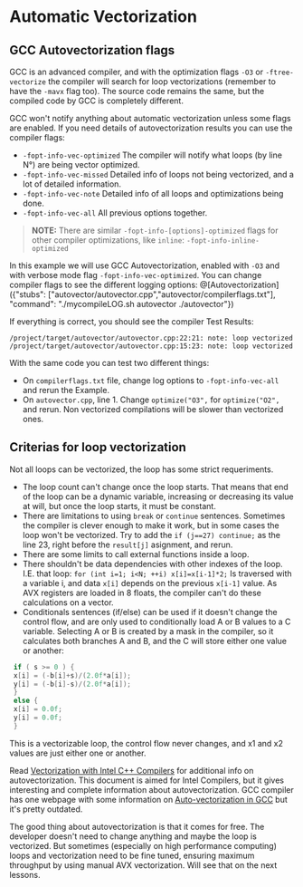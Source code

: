 # Automatic Vectorization

## GCC Autovectorization flags

GCC is an advanced compiler, and with the optimization flags `-O3` or `-ftree-vectorize` the compiler will search for loop vectorizations (remember to have the `-mavx` flag too). The source code remains the same, but the compiled code by GCC is completely different.

GCC won't notify anything about automatic vectorization unless some flags are enabled. If you need details of autovectorization results you can use the compiler flags:

- `-fopt-info-vec-optimized` The compiler will notify what loops (by line N°) are being vector optimized.
- `-fopt-info-vec-missed` Detailed info of loops not being vectorized, and a lot of detailed information.
- `-fopt-info-vec-note` Detailed info of all loops and optimizations being done.
- `-fopt-info-vec-all` All previous options together.

>**NOTE:** There are similar `-fopt-info-[options]-optimized` flags for other compiler optimizations, like `inline`: `-fopt-info-inline-optimized`

In this example we will use GCC Autovectorization, enabled with `-O3` and with verbose mode flag `-fopt-info-vec-optimized`. You can change compiler flags to see the different logging options:
@[Autovectorization]({"stubs": ["autovector/autovector.cpp","autovector/compilerflags.txt"], "command": "./mycompileLOG.sh autovector ./autovector"})

If everything is correct, you should see the compiler Test Results:
```
/project/target/autovector/autovector.cpp:22:21: note: loop vectorized
/project/target/autovector/autovector.cpp:15:23: note: loop vectorized
```
With the same code you can test two different things:

- On `compilerflags.txt` file, change log options to `-fopt-info-vec-all` and rerun the Example.
- On `autovector.cpp`, line 1. Change `optimize("O3",` for `optimize("O2",` and rerun.
Non vectorized compilations will be slower than vectorized ones.

## Criterias for loop vectorization

Not all loops can be vectorized, the loop has some strict requeriments.

- The loop count can't change once the loop starts. That means that end of the loop can be a dynamic variable, increasing or decreasing its value at will, but once the loop starts, it must be constant.
- There are limitations to using `break` or `continue` sentences. Sometimes the compiler is clever enough to make it work, but in some cases the loop won't be vectorized. Try to add the  `if (j==27) continue;` as the line 23, right before the `result[j]` asignment, and rerun.
- There are some limits to call external functions inside a loop.
- There shouldn't be data dependencies with other indexes of the loop. I.E. that loop: `for (int i=1; i<N; ++i) x[i]=x[i-1]*2;` Is traversed with a variable i, and data `x[i]` depends on the previous `x[i-1]` value. As AVX registers are loaded in 8 floats, the compiler can't do these calculations on a vector.
- Conditionals sentences (if/else) can be used if it doesn't change the control flow, and are only used to conditionally load A or B values to a C variable. Selecting A or B is created by a mask in the compiler, so it calculates both branches A and B, and the C will store either one value or another:
```csharp
 if ( s >= 0 ) {
 x[i] = (-b[i]+s)/(2.0f*a[i]);
 y[i] = (-b[i]-s)/(2.0f*a[i]);
 }
 else {
 x[i] = 0.0f;
 y[i] = 0.0f;
 }
```
This is a vectorizable loop, the control flow never changes, and x1 and x2 values are just either one or another.

Read [Vectorization with Intel C++ Compilers](https://software.intel.com/sites/default/files/m/4/8/8/2/a/31848-CompilerAutovectorizationGuide.pdf) for additional info on autovectorization. This document is aimed for Intel Compilers, but it gives interesting and complete information about autovectorization.
GCC compiler has one webpage with some information on 
[Auto-vectorization in GCC](https://gcc.gnu.org/projects/tree-ssa/vectorization.html) but it's pretty outdated.

The good thing about autovectorization is that it comes for free. The developer doesn't need to change anything and maybe the loop is vectorized. But sometimes (especially on high performance computing) loops and vectorization need to be fine tuned, ensuring maximum throughput by using manual AVX vectorization. Will see that on the next lessons.